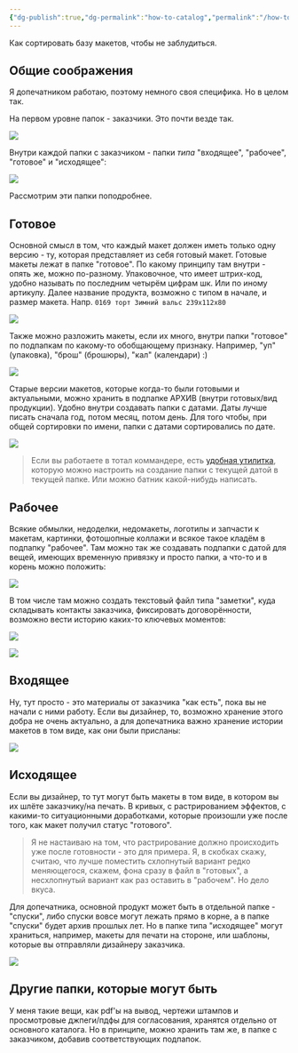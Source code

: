 ```yaml
---
{"dg-publish":true,"dg-permalink":"how-to-catalog","permalink":"/how-to-catalog/","created":"2023-10-09T12:57:03.967+07:00","updated":"2023-10-20T12:51:08.366+07:00"}
---
```


Как сортировать базу макетов, чтобы не заблудиться.
## Общие соображения

Я допечатником работаю, поэтому немного своя специфика. Но в целом так.

На первом уровне папок - заказчики. Это почти везде так.

![](/img/user/assets/how-to-catalog-1.png)

Внутри каждой папки с заказчиком - папки *типа* "входящее", "рабочее", "готовое" и "исходящее":

![](/img/user/assets/how-to-catalog-2.png)

Рассмотрим эти папки поподробнее.

## Готовое

Основной смысл в том, что каждый макет должен иметь только одну версию - ту, которая представляет из себя готовый макет. Готовые макеты лежат в папке "готовое". По какому принципу там внутри - опять же, можно по-разному. Упаковочное, что имеет штрих-код, удобно называть по последним четырём цифрам шк. Или по иному артикулу. Далее название продукта, возможно с типом в начале, и размер макета. Напр. `0169 торт Зимний вальс 239x112x80`

![](/img/user/assets/how-to-catalog-3.png)

Также можно разложить макеты, если их много, внутри папки "готовое" по подпапкам по какому-то обобщающему признаку. Например, "уп" (упаковка), "брош" (брошюры), "кал" (календари) :)

![](/img/user/assets/how-to-catalog-3-1.png)

Старые версии макетов, которые когда-то были готовыми и актуальными, можно хранить в подпапке АРХИВ (внутри готовых/вид продукции). Удобно внутри создавать папки с датами. Даты лучше писать сначала год, потом месяц, потом день. Для того чтобы, при общей сортировки по имени, папки с датами сортировались по дате.

![](/img/user/assets/how-to-catalog-4.png)

> Если вы работаете в тотал коммандере, есть [удобная утилитка](http://wincmd.ru/plugring/tc_extdir.html), которую можно настроить на создание папки с текущей датой в текущей папке. Или можно батник какой-нибудь написать.

## Рабочее

Всякие обмылки, недоделки, недомакеты, логотипы и запчасти к макетам, картинки, фотошопные коллажи и всякое такое кладём в подпапку "рабочее". Там можно так же создавать подпапки с датой для вещей, имеющих временную привязку и просто папки, а что-то и в корень можно положить:

![](/img/user/assets/how-to-catalog-5.png)

В том числе там можно создать текстовый файл типа "заметки", куда складывать контакты заказчика, фиксировать договорённости, возможно вести историю каких-то ключевых моментов:

![](/img/user/assets/how-to-catalog-note1.png)

![](/img/user/assets/how-to-catalog-note2.png)

## Входящее

Ну, тут просто - это материалы от заказчика "как есть", пока вы не начали с ними работу. Если вы дизайнер, то, возможно хранение этого добра не очень актуально, а для допечатника важно хранение истории макетов в том виде, как они были присланы:

![](/img/user/assets/how-to-catalog-6.png)

## Исходящее

Если вы дизайнер, то тут могут быть макеты в том виде, в котором вы их шлёте заказчику/на печать. В кривых, с растрированием эффектов, с какими-то ситуационными доработками, которые произошли уже после того, как макет получил статус "готового".

> Я не настаиваю на том, что растрирование должно происходить уже после готовности - это для примера. Я, в скобках скажу, считаю, что лучше поместить схлопнутый вариант редко меняющегося, скажем, фона сразу в файл в "готовых", а несхлопнутый вариант как раз оставить в "рабочем". Но дело вкуса.

Для допечатника, основной продукт может быть в отдельной папке - "спуски", либо спуски вовсе могут лежать прямо в корне, а в папке "спуски" будет архив прошлых лет. Но в папке типа "исходящее" могут храниться, например, макеты для печати на стороне, или шаблоны, которые вы отправляли дизайнеру заказчика.

![](/img/user/assets/how-to-catalog-7.png)

## Другие папки, которые могут быть

У меня такие вещи, как pdf'ы на вывод, чертежи штампов и просмотровые джпеги/пдфы для согласования, хранятся отдельно от основного каталога. Но в принципе, можно хранить там же, в папке с заказчиком, добавив соответствующих подпапок.